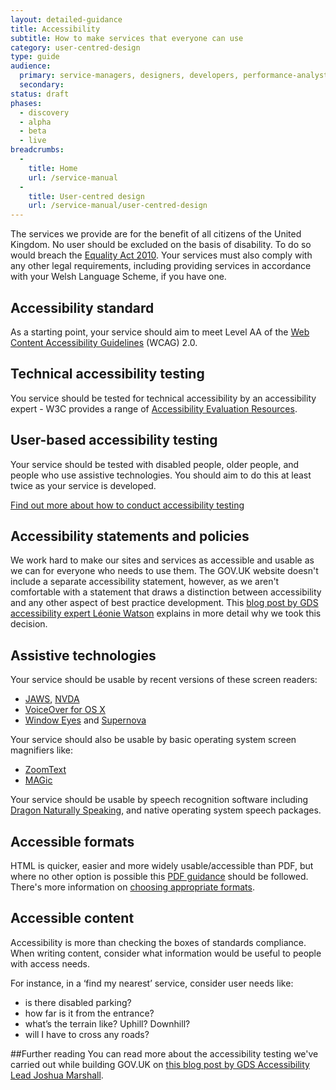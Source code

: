 ```yaml
---
layout: detailed-guidance
title: Accessibility
subtitle: How to make services that everyone can use
category: user-centred-design
type: guide
audience:
  primary: service-managers, designers, developers, performance-analysts, qa, content-designers
  secondary:
status: draft
phases:
  - discovery
  - alpha
  - beta
  - live
breadcrumbs:
  -
    title: Home
    url: /service-manual
  -
    title: User-centred design
    url: /service-manual/user-centred-design
---
```


The services we provide are for the benefit of all citizens of the United Kingdom. No user should be excluded on the basis of disability. To do so would breach the [Equality Act 2010](http://www.legislation.gov.uk/ukpga/2010/15/contents). Your services must also comply with any other legal requirements, including providing services in accordance with your Welsh Language Scheme, if you have one.

## Accessibility standard

As a starting point, your service should aim to meet Level AA of the [Web Content Accessibility Guidelines](http://www.w3.org/WAI/intro/wcag.php) (WCAG) 2.0.

## Technical accessibility testing

You service should be tested for technical accessibility by an accessibility expert - W3C provides a range of [Accessibility Evaluation Resources](http://www.w3.org/WAI/eval/Overview.html).

## User-based accessibility testing

Your service should be tested with disabled people, older people, and people who use assistive technologies. You should aim to do this at least twice as your service is developed.

[Find out more about how to conduct accessibility testing](/service-manual/user-centred-design/user-research/accessibility-testing.html)


## Accessibility statements and policies

We work hard to make our sites and services as accessible and usable as we can for everyone who needs to use them. The GOV.UK website doesn't include a separate accessibility statement, however, as we aren't comfortable with a statement that draws a distinction between accessibility and any other aspect of best practice development. This [blog post by GDS accessibility expert Léonie Watson](https://gds.blog.gov.uk/2013/02/11/beyond-box-ticking/) explains in more detail why we took this decision.


## Assistive technologies

Your service should be usable by recent versions of these screen readers:

* [JAWS](http://www.freedomscientific.com/Products/Blindness/JAWS), [NVDA](http://www.nvaccess.org/)
* [VoiceOver for OS X](https://www.apple.com/accessibility/osx/voiceover/)
* [Window Eyes](http://www.gwmicro.com/Window-Eyes/) and [Supernova](http://www.yourdolphin.co.uk/productdetail.asp?id=5)

Your service should also be usable by basic operating system screen magnifiers like:

* [ZoomText](http://www.aisquared.com/zoomtext/)
* [MAGic](http://www.freedomscientific.com/Products/LowVIsion/MAGic)

Your service should be usable by speech recognition software including [Dragon Naturally Speaking](http://www.nuance.com/dragon/index.htm), and native operating system speech packages.


## Accessible formats

HTML is quicker, easier and more widely usable/accessible than PDF, but where no other option is possible this [PDF guidance](/service-manual/user-centred-design/resources/creating-accessible-PDFs.html) should be followed. There's more information on [choosing appropriate formats](/service-manual/user-centred-design/choosing-appropriate-formats.html).


## Accessible content

Accessibility is more than checking the boxes of standards compliance. When writing content, consider what information would be useful to people with access needs.

For instance, in a ‘find my nearest’ service, consider user needs like: 

* is there disabled parking? 
* how far is it from the entrance? 
* what’s the terrain like? Uphill? Downhill? 
* will I have to cross any roads? 


##Further reading
You can read more about the accessibility testing we've carried out while building GOV.UK on [this blog post by GDS Accessibility Lead Joshua Marshall](https://gds.blog.gov.uk/2012/01/20/user-testing-accessibility/).

